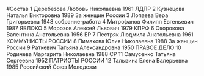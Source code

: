 #Состав
1 Деребезова Любовь Николаевна 1961 ЛДПР
2 Кузнецова Наталья Викторовна 1989 За женщин России
3 Лопаева Вера Григорьевна 1948 собрание-работа
4 Митрофанов Филипп Евгеньевич 1987 ЯБЛОКО
5 Морозов Алексей Львович 1979 КПРФ
6 Окорокова Валентина Анатольевна 1956 ЕР
7 Пестряк Людмила Анатольевна 1961 КОММУНИСТЫ РОССИИ
8 Пимахова Юлия Николаевна 1988 За женщин России
9 Раткевич Татьяна Александровна 1950 ПРАВОЕ ДЕЛО
10 Родичева Маргарита Николаевна 1988 СР
11 Самусенко Татьяна Сергеевна 1952 ПАТРИОТЫ РОССИИ
12 Талызина Елена Валерьевна 1985 Российский Союз Молодежи
